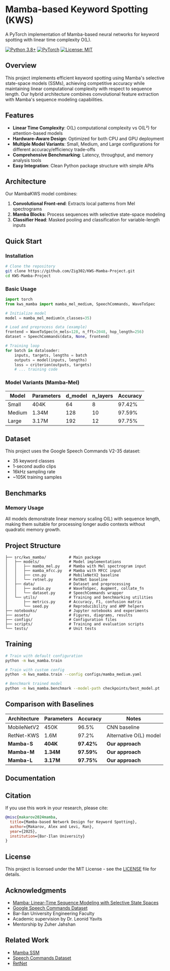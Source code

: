 # Mamba-based Keyword Spotting (KWS)

A PyTorch implementation of Mamba-based neural networks for keyword spotting with linear time complexity O(L).

[![Python 3.8+](https://img.shields.io/badge/python-3.8+-blue.svg)](https://www.python.org/downloads/)
[![PyTorch](https://img.shields.io/badge/PyTorch-2.0+-ee4c2c.svg)](https://pytorch.org/)
[![License: MIT](https://img.shields.io/badge/License-MIT-yellow.svg)](https://opensource.org/licenses/MIT)

## Overview

This project implements efficient keyword spotting using Mamba's selective state-space models (SSMs), achieving competitive accuracy while maintaining linear computational complexity with respect to sequence length. Our hybrid architecture combines convolutional feature extraction with Mamba's sequence modeling capabilities.

## Features

- **Linear Time Complexity**: O(L) computational complexity vs O(L²) for attention-based models
- **Hardware-Aware Design**: Optimized for both CPU and GPU deployment
- **Multiple Model Variants**: Small, Medium, and Large configurations for different accuracy/efficiency trade-offs
- **Comprehensive Benchmarking**: Latency, throughput, and memory analysis tools
- **Easy Integration**: Clean Python package structure with simple APIs

## Architecture

Our MambaKWS model combines:
1. **Convolutional Front-end**: Extracts local patterns from Mel spectrograms
2. **Mamba Blocks**: Process sequences with selective state-space modeling
3. **Classifier Head**: Masked pooling and classification for variable-length inputs

## Quick Start

### Installation

```bash
# Clone the repository
git clone https://github.com/Zig302/KWS-Mamba-Project.git
cd KWS-Mamba-Project
```

### Basic Usage

```python
import torch
from kws_mamba import mamba_mel_medium, SpeechCommands, WaveToSpec

# Initialize model
model = mamba_mel_medium(n_classes=35)

# Load and preprocess data (example)
frontend = WaveToSpec(n_mels=128, n_fft=2048, hop_length=256)
dataset = SpeechCommands(data, None, frontend)

# Training loop
for batch in dataloader:
    inputs, targets, lengths = batch
    outputs = model(inputs, lengths)
    loss = criterion(outputs, targets)
    # ... training code
```

### Model Variants (Mamba-Mel)

| Model | Parameters | d_model | n_layers | Accuracy |
|-------|------------|---------|----------|----------|
| Small | 404K | 64 | 8 | 97.42% |
| Medium | 1.34M | 128 | 10 | 97.59% |
| Large | 3.17M | 192 | 12 | 97.75% |

## Dataset

This project uses the Google Speech Commands V2-35 dataset:
- 35 keyword classes
- 1-second audio clips
- 16kHz sampling rate
- ~105K training samples

## Benchmarks

### Memory Usage

All models demonstrate linear memory scaling O(L) with sequence length, making them suitable for processing longer audio contexts without quadratic memory growth.

## Project Structure

```
├── src/kws_mamba/          # Main package
│   ├── models/             # Model implementations
│   │   ├── mamba_mel.py    # Mamba with Mel spectrogram input
│   │   ├── mamba_mfcc.py   # Mamba with MFCC input
│   │   ├── cnn.py          # MobileNetV2 baseline
│   │   └── retnet.py       # RetNet baseline
│   ├── data/               # Dataset and preprocessing
│   │   ├── audio.py        # WaveToSpec, Augment, collate_fn
│   │   └── dataset.py      # SpeechCommands wrapper
│   └── utils/              # Training and benchmarking utilities
│       ├── metrics.py      # Accuracy, F1, confusion matrix
│       └── seed.py         # Reproducibility and AMP helpers
├── notebooks/              # Jupyter notebooks and experiments
├── assets/                 # Figures, diagrams, results
├── configs/                # Configuration files
├── scripts/                # Training and evaluation scripts
└── tests/                  # Unit tests
```

## Training

```bash
# Train with default configuration
python -m kws_mamba.train

# Train with custom config
python -m kws_mamba.train --config configs/mamba_medium.yaml

# Benchmark trained model
python -m kws_mamba.benchmark --model-path checkpoints/best_model.pt
```

## Comparison with Baselines

| Architecture | Parameters | Accuracy | Notes |
|-------------|------------|----------|-------|
| MobileNetV2 | 450K | 96.5% | CNN baseline |
| RetNet-KWS | 1.6M | 97.2% | Alternative O(L) model |
| **Mamba-S** | **404K** | **97.42%** | **Our approach** |
| **Mamba-M** | **1.34M** | **97.59%** | **Our approach** |
| **Mamba-L** | **3.17M** | **97.75%** | **Our approach** |

## Documentation


## Citation

If you use this work in your research, please cite:

```bibtex
@misc{makarov2024mamba,
  title={Mamba-based Network Design for Keyword Spotting},
  author={Makarov, Alex and Levi, Ran},
  year={2025},
  institution={Bar-Ilan University}
}
```

## License

This project is licensed under the MIT License - see the [LICENSE](LICENSE) file for details.

## Acknowledgments

- [Mamba: Linear-Time Sequence Modeling with Selective State Spaces](https://arxiv.org/abs/2312.00752)
- [Google Speech Commands Dataset](https://arxiv.org/abs/1804.03209)
- Bar-Ilan University Engineering Faculty
- Academic supervision by Dr. Leonid Yavits
- Mentorship by Zuher Jahshan

## Related Work

- [Mamba SSM](https://github.com/state-spaces/mamba)
- [Speech Commands Dataset](https://github.com/tensorflow/datasets/tree/master/docs/catalog/speech_commands)
- [RetNet](https://github.com/Jamie-Stirling/RetNet)
